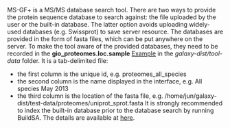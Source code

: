 MS-GF+ is a MS/MS database search tool. There are two ways to provide the protein sequence database to search against: the file uploaded by the user or the built-in database. The latter option avoids uploading widely-used databases (e.g. Swissprot) to save server resource. The databases are provided in the form of fasta files, which can be put anywhere on the server. To make the tool aware of the provided databases, they need to be recorded in the **gio\_proteomes.loc.sample** [Example](https://code.google.com/p/gio-repository/source/browse/trunk/wrappers/Proteomics/gio_proteomes.loc.sample) in the _galaxy-dist/tool-data_ folder. It is a tab-delimited file:
  * the first column is the unique id, e.g. proteomes\_all\_species
  * the second column is the name displayed in the interface, e.g. All species May 2013
  * the third column is the location of the fasta file, e.g. /home/jun/galaxy-dist/test-data/proteomes/uniprot\_sprot.fasta
It is strongly recommended to index the built-in database prior to the database search by running BuildSA. The details are available at [here](https://bix-lab.ucsd.edu/pages/viewpage.action?pageId=13533355#MS-GF+-BuildSA).